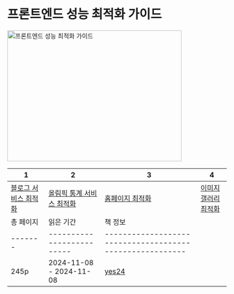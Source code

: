 # 프론트엔드 성능 최적화 가이드

<img src="프론트엔드 성능 최적화 가이드.jpg" alt="프론트엔드 성능 최적화 가이드" width="400" height="300"/>

| 1                             | 2                     | 3             | 4                  |
|-------------------------------|-----------------------|---------------|--------------------|
| [블로그 서비스 최적화](블로그-서비스-최적화.md) | [올림픽 통계 서비스 최적화](올림픽-통계-서비스-최적화.md) | [홈페이지 최적화](홈페이지-최적화.md) | [이미지 갤러리 최적화](이미지-갤러리-최적화.md) |
| 총 페이지                         | 읽은 기간                   | 책 정보                                                   |
| -------                       |-------------------------|--------------------------------------------------------|
| 245p                          | 2024-11-08 - 2024-11-08 | [yes24](https://www.yes24.com/Product/Goods/115609904) |